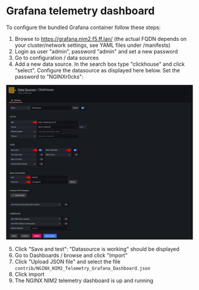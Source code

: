 # Grafana telemetry dashboard

To configure the bundled Grafana container follow these steps:

1. Browse to https://grafana.nim2.f5.ff.lan/ (the actual FQDN depends on your cluster/network settings, see YAML files under /manifests)
2. Login as user "admin", password "admin" and set a new password
3. Go to configuration / data sources
4. Add a new data source. In the search box type "clickhouse" and click "select". Configure the datasource as displayed here below. Set the password to "NGINXr0cks":

<img src="/contrib/grafana/clickhouse-datasource.png"/>

5. Click "Save and test": "Datasource is working" should be displayed
6. Go to Dashboards / browse and click "Import"
7. Click "Upload JSON file" and select the file `contrib/NGINX_NIM2_Telemetry_Grafana_Dashboard.json`
8. Click import
9. The NGINX NIM2 telemetry dashboard is up and running
